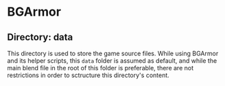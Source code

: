 # BGArmor

## Directory: data

This directory is used to store the game source files. While using BGArmor and 
its helper scripts, this `data` folder is assumed as default, and while the 
main blend file in the root of this folder is preferable, there are not 
restrictions in order to sctructure this directory's content.